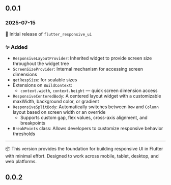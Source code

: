 ## 0.0.1

### 2025-07-15

🎉 Initial release of `flutter_responsive_ui`

### ✨ Added

- `ResponsiveLayoutProvider`: Inherited widget to provide screen size throughout the widget tree
- `ScreenSizeProvider`: Internal mechanism for accessing screen dimensions
- `getRespSize`: for scalable sizes
- Extensions on `BuildContext`:
  - `context.width`, `context.height` — quick screen dimension access
- `ResponsiveCenteredBody`: A centered layout widget with a customizable maxWidth, background color, or gradient
- `ResponsiveSplitBody`: Automatically switches between `Row` and `Column` layout based on screen width or an override
  - Supports custom gap, flex values, cross-axis alignment, and breakpoints
- `BreakPoints` class: Allows developers to customize responsive behavior thresholds

---

📦 This version provides the foundation for building responsive UI in Flutter with minimal effort. Designed to work across mobile, tablet, desktop, and web platforms.

## 0.0.2

 
